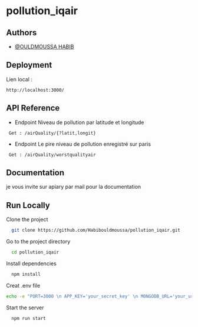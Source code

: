 # pollution_iqair

## Authors

- [@OULDMOUSSA HABIB](https://ouldmoussahabib.com)

## Deployment

Lien local :

```
http://localhost:3000/
```

## API Reference

- Endpoint Niveau de pollution par latitude et longitude

```
 Get : /airQuality/{?latit,longit}
```

- Endpoint Le pire niveau de pollution enregistré sur paris

```
 Get : /airQuality/worstqualityair
```

## Documentation

je vous invite sur apiary par mail pour la documentation

## Run Locally

Clone the project

```bash
  git clone https://github.com/Habibouldmoussa/pollution_iqair.git
```

Go to the project directory

```bash
  cd pollution_iqair
```

Install dependencies

```bash
  npm install
```

Creat .env file

```bash
echo -e "PORT=3000 \n APP_KEY='your_secret_key' \n MONGODB_URL='your_url_mongodb_with_auth' " > .env
```

Start the server

```bash
  npm run start
```
